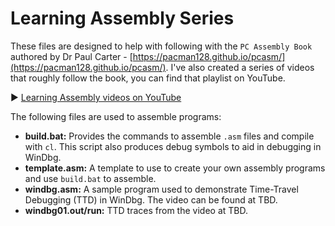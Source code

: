 # Learning Assembly Series

These files are designed to help with following with the `PC Assembly Book` authored by Dr Paul Carter - [https://pacman128.github.io/pcasm/](https://pacman128.github.io/pcasm/). I've also created a series of videos that roughly follow the book, you can find that playlist on YouTube.

▶️ [Learning Assembly videos on YouTube](https://www.youtube.com/playlist?list=PLHJns8WZXCdvESvdr1BRjo4RHiR1Ylhw9)

The following files are used to assemble programs:

- **build.bat:** Provides the commands to assemble `.asm` files and compile with `cl`. This script also produces debug symbols to aid in debugging in WinDbg.
- **template.asm:** A template to use to create your own assembly programs and use `build.bat` to assemble.
- **windbg.asm:** A sample program used to demonstrate Time-Travel Debugging (TTD) in WinDbg. The video can be found at TBD.
- **windbg01.out/run:** TTD traces from the video at TBD.

